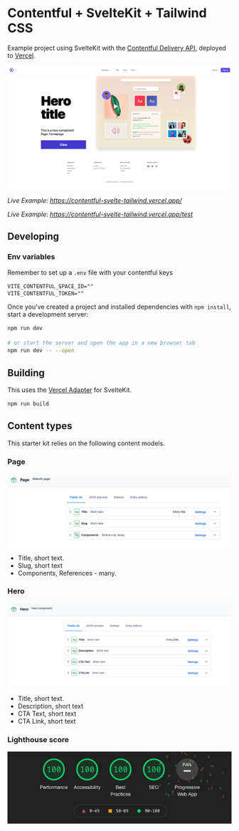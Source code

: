 # Contentful + SvelteKit + Tailwind CSS

Example project using SvelteKit with the [Contentful Delivery API](https://www.contentful.com/developers/docs/references/content-delivery-api/), deployed to [Vercel](https://vercel.com).

![web](images/web.png)

_Live Example: https://contentful-svelte-tailwind.vercel.app/_

_Live Example: https://contentful-svelte-tailwind.vercel.app/test_

## Developing

### Env variables

Remember to set up a `.env` file with your contentful keys

```env
VITE_CONTENTFUL_SPACE_ID=""
VITE_CONTENTFUL_TOKEN=""
```

Once you've created a project and installed dependencies with `npm install`, start a development server:

```bash
npm run dev

# or start the server and open the app in a new browser tab
npm run dev -- --open
```

## Building

This uses the [Vercel Adapter](https://github.com/sveltejs/kit/tree/master/packages/adapter-vercel) for SvelteKit.

```bash
npm run build
```

## Content types
This starter kit relies on the following content models.

### Page
![Page content model](./images/page.png)
* Title, short text.
* Slug, short text
* Components, References - many.

### Hero
![Hero content model](./images/hero.png)
* Title, short text.
* Description, short text
* CTA Text, short text
* CTA Link, short text

### Lighthouse score
![Lighthouse score](./images/lighthouse.gif)
